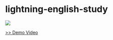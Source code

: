 # lightning-english-study
<img src="http://cdn-ak.f.st-hatena.com/images/fotolife/t/tyoshikawa1106/20160610/20160610110104.png" />

<a href="https://www.youtube.com/watch?v=Sthr7TbY23E">>> Demo Video</a>
